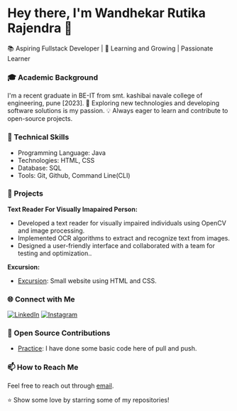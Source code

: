 # Hey there, I'm Wandhekar Rutika Rajendra 👋

📚 Aspiring Fullstack Developer | 🌱 Learning and Growing | Passionate Learner


### 🎓 Academic Background

I'm a recent graduate in BE-IT from smt. kashibai navale college of engineering, pune [2023].
🚀 Exploring new technologies and developing software solutions is my passion.
💡 Always eager to learn and contribute to open-source projects.

### 💼 Technical Skills

+ Programming Language: Java
+ Technologies: HTML, CSS
+ Database: SQL
+ Tools: Git, Github, Command Line(CLI)

### 🚀 Projects

**Text Reader For Visually Imapaired Person:**
- Developed a text reader for visually impaired individuals using OpenCV and image processing.
- Implemented OCR algorithms to extract and recognize text from images.
- Designed a user-friendly interface and collaborated with a team for testing and optimization..

**Excursion:**
- [Excursion](https://github.com/WandhekarRutikaRajendra/Excursion): Small website using HTML and CSS.


### 🌐 Connect with Me
[![LinkedIn](https://img.shields.io/badge/LinkedIn-Connect-blue?style=flat-square&logo=LinkedIn&logoColor=white)](https://www.linkedin.com/in/rutika-wandhekar-45a38b220)
[![Instagram](https://img.shields.io/badge/Instagram-Follow%20Me-orange?style=for-the-badge&logo=instagram)](https://www.instagram.com/rutika7376/)

### 🤝 Open Source Contributions

- [Practice](https://github.com/WandhekarRutikaRajendra/Practice.git): I have done some basic code here of pull and push.

### 📫 How to Reach Me

Feel free to reach out through [email](mailto:rutikawandhekar.skncoe.it@gmail.com).

⭐️ Show some love by starring some of my repositories!
